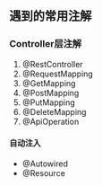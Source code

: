 ## 遇到的常用注解
### Controller层注解
1. @RestController
2. @RequestMapping
3. @GetMapping
4. @PostMapping
5. @PutMapping
6. @DeleteMapping
7. @ApiOperation
#### 自动注入
- @Autowired
- @Resource